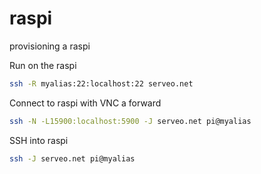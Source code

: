 # raspi
provisioning a raspi

Run on the raspi
```bash
ssh -R myalias:22:localhost:22 serveo.net
```

Connect to raspi with VNC a forward
```bash
ssh -N -L15900:localhost:5900 -J serveo.net pi@myalias
```

SSH into raspi
```bash
ssh -J serveo.net pi@myalias
```


